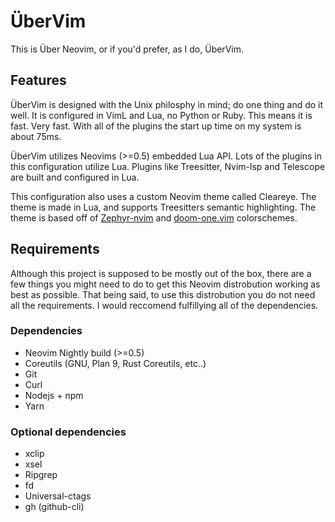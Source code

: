 # ÜberVim

This is Über Neovim, or if you'd prefer, as I do, ÜberVim.


## Features
ÜberVim is designed with the Unix philosphy in mind; do one thing and do it
well. It is configured in VimL and Lua, no Python or Ruby. This means it is
fast. Very fast. With all of the plugins the start up time on my system is
about 75ms.

ÜberVim utilizes Neovims (>=0.5) embedded Lua API. Lots of the plugins in this
configuration utilize Lua. Plugins like Treesitter, Nvim-lsp and Telescope
are built and configured in Lua.

This configuration also uses a custom Neovim theme called Cleareye. The theme
is made in Lua, and supports Treesitters semantic highlighting. The theme is
based off of [Zephyr-nvim](https://github.com/glepnir/zephyr-nvim) and
[doom-one.vim](https://github.com/romgrk/doom-one.vim) colorschemes.

## Requirements
Although this project is supposed to be mostly out of the box, there
are a few things you might need to do to get this Neovim distrobution
working as best as possible. That being said, to use this distrobution
you do not need all the requirements. I would reccomend fulfillying all
of the dependencies.

### Dependencies
* Neovim Nightly build (>=0.5)
* Coreutils (GNU, Plan 9, Rust Coreutils, etc..)
* Git
* Curl
* Nodejs + npm
* Yarn

### Optional dependencies
* xclip
* xsel
* Ripgrep
* fd
* Universal-ctags
* gh (github-cli)
